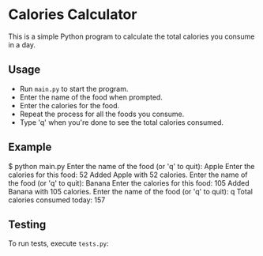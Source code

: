 # Calories Calculator

This is a simple Python program to calculate the total calories you consume in a day.

## Usage

- Run `main.py` to start the program.
- Enter the name of the food when prompted.
- Enter the calories for the food.
- Repeat the process for all the foods you consume.
- Type 'q' when you're done to see the total calories consumed.

## Example

$ python main.py
Enter the name of the food (or 'q' to quit): Apple
Enter the calories for this food: 52
Added Apple with 52 calories.
Enter the name of the food (or 'q' to quit): Banana
Enter the calories for this food: 105
Added Banana with 105 calories.
Enter the name of the food (or 'q' to quit): q
Total calories consumed today: 157

## Testing

To run tests, execute `tests.py`:

